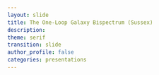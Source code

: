 ```yaml
---
layout: slide
title: The One-Loop Galaxy Bispectrum (Sussex)
description:
theme: serif
transition: slide
author_profile: false
categories: presentations
---
```


<style type="text/css">
  .reveal .slides {
        margin-top: -.1em;
        text-align: left; }      
  .reveal {
        font-size: 26px; }
  .reveal h1 {
        font-size: 2.5em; }
  .reveal h2 {
        font-size: 1.75em; }
  .reveal h3 {
        font-size: 1.25em;
        text-transform: none; }
  .reveal h4 {
        font-size: 1.em; }
}
</style>

<style>
  .column {
      float: left;
      width: 50%;
  }

  .row:after {
      content: "";
      display: table;
      clear: both;
  }
  .verticalLine {
    border-left: thick solid #ff0000;
  }
</style>

<!-- <script>
	var link = document.createElement( 'link' );
	link.rel = 'stylesheet';
	link.type = 'text/css';
	link.href = window.location.search.match( /print-pdf/gi ) ? 'css/print/pdf.css' : 'css/print/paper.css';
	document.getElementsByTagName( 'head' )[0].appendChild( link );
</script> -->


<section data-markdown data-separator="^\n---\n$"
         data-separator-vertical="^\n--\n$"
         data-element-attributes="{_\s*?([^}]+?)}"
         data-separator-notes="^Note:"             >
<script type="text/template">
<!-- {_style="text-align: center"}-->
<br>
<!-- # The Galaxy Bispectrum -->
<img src="/presentations/title.png", style="background:none; border:none; box-shadow:none;"/>

<br><br>

### Alexander Eggemeier
<img src="/presentations/sussex_logo_blue.png", style="width:125px; background:none; border:none; box-shadow:none;"/>

with Roman Scoccimarro & Robert E. Smith

---


<!-- .slide: data-background-color="#1a3f8b"-->
<!-- {_style="text-align: center"}-->
# <span style="color:#f0f1eb"> <b>Motivation</b> </span>

---

<!-- {_style="text-align: center"}-->
# Clustering Measures

<br>
**Two-point statistics** $\quad \quad \quad \quad \quad \quad$ **Three-point statistics**
<img src="/presentations/millennium_arrows.png", style="border:none; background:none; box-shadow:none; width:2000px; height:200px"/>
<p style="margin-top: -20px">
</p>

`$\text{density field: } \hspace{0.3em} \delta(\boldsymbol{x}) = \frac{n(\boldsymbol{x})-\bar{n}}{\bar{n}}
  \hspace{0.3em} \overset{\mathrm{FT}}{\longleftrightarrow} \hspace{0.3em} \delta(\boldsymbol{k})$`

<p>
  <hr style="height:1.5em; visibility:hidden;"/>
</p>

<div style="position:relative"><!-- {_style="text-align: left"}-->
  <span class="fragment fade-in" style="position:absolute; margin-left: auto; margin-right: auto; left: 0; right: 0; top:5;" data-fragment-index="3">
    `
    $
    \definecolor{blue}{RGB}{81,167,249}
    \definecolor{yellow}{RGB}{245,211,40}
    \langle \delta(\boldsymbol{k})\,\delta(\boldsymbol{k}')\rangle = (2\pi)^3 \fcolorbox{blue}{}{$P(k)$} \delta_D(\boldsymbol{k}+\boldsymbol{k}')
    $
    `
  </span>
  <span class="fragment fade-in" style="position:absolute; margin-left: auto; margin-right: auto; left: 40; right: 0; margin-top:20;" data-fragment-index="3">
    `
    $
    \langle \delta(\boldsymbol{k}_1)\,\delta(\boldsymbol{k}_2)\,\delta(\boldsymbol{k}_3)\rangle = (2\pi)^3 \fcolorbox{yellow}{}{$B(k_1,k_2,k_3)$} \\ \hspace{9em}\times\,\delta_D(\boldsymbol{k}_1+\boldsymbol{k}_2+\boldsymbol{k}_3)
    $
    `
  </span>
</div>

Note:
- to extract physics from LSS we measure statistics (don't know the initial conditions)

---

<!-- {_style="text-align: center"}-->
<!-- .slide: data-transition="slide-in fade-out"-->
# Why Go Beyond $P(k)$?

### I) The observed density field is <span style="color:red">non-Gaussian</span>


<div style="font-size:98%" class="fragment" data-fragment-index="1">
`
$$
\hspace{-0.55em}\substack{\text{If $\delta$ is} \\ \text{Gaussian}} \, \rightarrow \, {\cal P}(\delta_1,\dots,\delta_N) \propto \exp{\left[-\frac{1}{2}(\delta_1,\dots,\delta_N) C^{-1}\left(\begin{array}{c} \delta_1 \\ \vdots \\ \delta_N \end{array}\right)\right]},\;
C \equiv \left(\begin{array}{ccc} \sigma^2 & \xi_{12} & \cdots \\ \xi_{21} & \sigma^2 & \cdots \\ \vdots & \vdots & \ddots \end{array}\right)
$$
`
</div>


<img class="fragment" data-fragment-index="2" src="/presentations/pdf01.png", style="width:430px; background:none; border:none; box-shadow:none; float:left"/>

<div class="fragment" data-fragment-index="2"><!-- {_style="text-align: left"}-->
  <br><br>
  Non-linear evolution, e.g.:
  `
  $$
  \frac{\partial \delta(\boldsymbol{x},\tau)}{\partial \tau} + \boldsymbol{\nabla} \cdot \Big[\Big(1+\color{red}\delta(\boldsymbol{x},\tau)\color{black}\Big)\color{red}u(\boldsymbol{x},\tau)\color{black}\Big] = 0
  $$
  `
</div>
<br>
<div class="fragment" data-fragment-index="3"><!-- {_style="text-align: left"}-->
  Galaxy bias:
  `
  $$
  \delta_g(\boldsymbol{x}) = b_1\,\delta(\boldsymbol{x}) + b_2\,\color{red}\delta(\boldsymbol{x})^2\color{black} + \ldots
  $$
  `
</div>

---

<!-- {_style="text-align: center"}-->
<!-- .slide: data-transition="fade-in slide-out"-->
# Why Go Beyond $P(k)$?

### I) The observed density field is <span style="color:red">non-Gaussian</span>


<div style="font-size:98%">
`
$$
\hspace{-0.55em}\substack{\text{If $\delta$ is} \\ \text{Gaussian}} \, \rightarrow \, {\cal P}(\delta_1,\dots,\delta_N) \propto \exp{\left[-\frac{1}{2}(\delta_1,\dots,\delta_N) C^{-1}\left(\begin{array}{c} \delta_1 \\ \vdots \\ \delta_N \end{array}\right)\right]},\;
C \equiv \left(\begin{array}{ccc} \sigma^2 & \xi_{12} & \cdots \\ \xi_{21} & \sigma^2 & \cdots \\ \vdots & \vdots & \ddots \end{array}\right)
$$
`
</div>


<img src="/presentations/pdf02.png", style="width:430px; background:none; border:none; box-shadow:none; float:left"/>

<div><!-- {_style="text-align: left"}-->
  <br><br>
  Non-linear evolution, e.g.:
  `
  $$
  \frac{\partial \delta(\boldsymbol{x},\tau)}{\partial \tau} + \boldsymbol{\nabla} \cdot \Big[\Big(1+\color{red}\delta(\boldsymbol{x},\tau)\color{black}\Big)\color{red}u(\boldsymbol{x},\tau)\color{black}\Big] = 0
  $$
  `
</div>
<br>
<div><!-- {_style="text-align: left"}-->
  Galaxy bias:
  `
  $$
  \delta_g(\boldsymbol{x}) = b_1\,\delta(\boldsymbol{x}) + b_2\,\color{red}\delta(\boldsymbol{x})^2\color{black} + \ldots
  $$
  `
</div>

---

<!-- {_style="text-align: center"}-->
# Why Go Beyond $P(k)$?

### II) Breaking parameter <span style="color:red">degeneracies</span>

<br>

<div><ul>
 <li> between _bias_ and _amplitude of fluctuations_  $\,$ [<span style="color:DarkTurquoise">Fry '94, Verde+ '98, ... </span>] </li>
</ul></div> <!-- {_style="text-align: left"}-->
<p>
`
$$
\begin{align}
\text{Power spectrum: } \quad &P_{\text{g}} \sim b_1^2\,\sigma_8^2 \\[1em]
\text{Bispectrum: } \quad &B_{\text{g}} \sim \left[b_1^3\,\sigma_8^4\right] +  \left[b_1^2\,b_2\,\sigma_8^4\right] + \ldots
\end{align}
$$
`
</p> <!-- {_style="text-align: center"}-->

<div><ul>
 <li> between _growth rate_ and _amplitude of fluctuations_ $\quad\quad\quad\quad\quad\quad\quad\quad\quad\quad\quad\quad$ [<span style="color:DarkTurquoise">Scoccimarro+ '99, Gil-Marin+ '14/15, ... </span>] </li>
</ul></div> <!-- {_style="text-align: left"}-->
<p>
`
$$
\begin{align}
\hspace{-8em}\text{Power spectrum: } \quad &P_{\text{g}} \sim f^2\,\sigma_8^2 \\[1em]
\text{Bispectrum: } \quad &B_{\text{g}} \sim \left[f^3 + \ldots \right]\sigma_8^4
\end{align}
$$
`
</p>

---

<!-- {_style="text-align: center"}-->
# Why Go Beyond $P(k)$?

### III) <span style="color:red">Cosmic variance limit</span> is approaching [<span style="color:DarkTurquoise">Dore+ '14</span>]

<img src="/presentations/spherex2.png", style="width:680px; background:none; border:none; box-shadow:none;"/>

---

<!-- .slide: data-transition="slide-in none-out"-->
# The Challenges <!-- {_style="text-align: center"}-->

<ul>
  <li style="border:3px; border-style:solid; border-color:#f0f1eb; padding: 5px; padding-left: 20px">
    <p><b>Accurate covariance matrices for large data sets</b></p>

    <p>Bispectrum number of triangles scales as `$N_{\Delta} \sim \left(k_{\text{max}}/\Delta k\right)^3$` [power spectrum bins:
    `$\sim k_{\text{max}}/\Delta k$`]. The number of simulations to estimate `$C_B$` must be _larger_ then
    `$N_{\Delta}$ $\rightarrow\,{\cal O}(10^4)$`.</p>
  </li>
  <li style="border:3px; border-style:solid; border-color:#f0f1eb; padding: 5px; padding-left: 20px">
    <p><b>Complexity of theoretical modelling</b></p>

    <p>_Non-linear evolution_, _galaxy biasing_, _redshift space distortions_ are much harder to model for the bispectrum than for the
    power spectrum.</p>
  </li>
  <li style="border:3px; border-style:solid; border-color:#f0f1eb; padding: 5px; padding-left: 20px">
    <p><b>Observational systematics</b></p>

    <p>Survey geometry (window functions), fiber collisions, ...</p>
  </li>
</ul>

---

<!-- .slide: data-transition="fade-in slide-out"-->
# The Challenges <!-- {_style="text-align: center"}-->

<ul>
  <li style="border:3px; border-style:solid; border-color:#f0f1eb; padding: 5px; padding-left: 20px">
    <p><b>Accurate covariance matrices for large data sets</b></p>

    <p>Bispectrum number of triangles scales as `$N_{\Delta} \sim \left(k_{\text{max}}/\Delta k\right)^3$` [power spectrum bins:
    `$\sim k_{\text{max}}/\Delta k$`]. The number of simulations to estimate `$C_B$` must be _larger_ then
    `$N_{\Delta}$ $\rightarrow\,{\cal O}(10^4)$`.</p>
  </li>
  <li style="border:3px; border-style:solid; border-color:red; padding: 5px; padding-left: 20px">
    <p><b>Complexity of theoretical modelling</b></p>

    <p>_Non-linear evolution_, _galaxy biasing_, _redshift space distortions_ are much harder to model for the bispectrum than for the
    power spectrum.</p>
  </li>
  <li style="border:3px; border-style:solid; border-color:#f0f1eb; padding: 5px; padding-left: 20px">
    <p><b>Observational systematics</b></p>

    <p>Survey geometry (window functions), fiber collisions, ...</p>
  </li>
</ul>

---

<!-- .slide: data-background-color="#1a3f8b"-->
<!-- {_style="text-align: center"}-->
# <span style="color:#f0f1eb"> <b>Introduction to Galaxy Bias</b> </span>

---

<!-- .slide: data-transition="slide-in fade-out" data-background-image="/presentations/pop_day.png"-->

---

<!-- .slide: data-transition="fade-in slide-out" data-background-image="/presentations/pop_night.png"-->

---

<!-- {_style="text-align: center"}-->
# The First Detection

<img src="/presentations/bias_peebles_hauser.png", style="position:relative; top:-35px; height:610px; background:none; border:none; box-shadow:none;"/>

<div style="position: absolute; top: 26em; left: 20.5em; width: 400px; height: 150px;">
[<span style="color:DarkTurquoise">Peebles & Hauser '74</span>]
</div>


---

# The Modelling Perspective <!-- {_style="text-align: center"}-->

<ul>
  <li>
    goal of **Perturbation Theory (PT)**: expand nonlinear (evolved) density in increasing powers of linear (initial) matter density `$\delta^{(1)}(\boldsymbol{k})$`:
    <p>
      `
      $$
      \delta(\boldsymbol{k}) = \sum_n \delta^{(n)}(\boldsymbol{k})\,, \hspace{1em} \mathrm{where} \hspace{0.5em} \delta^{(n)}(\boldsymbol{k}) \sim \int {\cal K}(\boldsymbol{k}_1,\ldots,\boldsymbol{k}_n)\,\delta^{(1)}(\boldsymbol{k}_1) \cdots \delta^{(1)}(\boldsymbol{k}_n)
      $$
      `
    </p>
    <p><span style="color:red"> <b>Assumption:</b> `$\delta^{(1)}$` is Gaussian </span></p> <!-- {_style="text-align: center"}-->
  </li>
  <li>
    <p class="fragment"> use linear power spectrum as building block to construct observables:
      `
      $$
      \begin{align}
      \\[0.1em]
      \Rightarrow \hspace{1em} P(k) &= \underbrace{P_{\mathrm{tree}}(k)}_{\langle\delta^{(1)}\delta^{(1)}\rangle} \hspace{0.3em} + \underbrace{P_{\mathrm{1-loop}}(k)}_{\langle\delta^{(1)}\delta^{(3)}\rangle,\hspace{0.25em}\langle\delta^{(2)}\delta^{(2)}\rangle} + \ldots \\[1em]
      \Rightarrow \hspace{1em} B(k_1,k_2,k_3) &= \underbrace{B_{\mathrm{tree}}(k_1,k_2,k_3)}_{\langle\delta^{(1)}\delta^{(1)}\delta^{(2)}\rangle} \hspace{0.3em} + \underbrace{B_{\mathrm{1-loop}}(k_1,k_2,k_3)}_{\substack{\langle\delta^{(4)}\delta^{(1)}\delta^{(1)}\rangle,\hspace{0.25em}\langle\delta^{(3)}\delta^{(2)}\delta^{(1)}\rangle,\\ \langle\delta^{(2)}\delta^{(2)}\delta^{(2)}\rangle}} + \ldots
      \end{align}
      $$
      `
    </p>
  </li>
</ul>


Note:
  - remember from previous slide: Gaussian means that all information is contained in the power spectrum

---

# The Modelling Perspective <!-- {_style="text-align: center"}-->

In the spirit of PT: need to relate galaxy density to matter density:
<span class="fragment" data-fragment-index="1"></span>
<p>
`
$$
\fragment{1}{\delta_g(\boldsymbol{x}) = b_1\,\delta(\boldsymbol{x})} \fragment{2}{+ \color{red} \frac{b_2}{2!}\,\delta^2(\boldsymbol{x}) \color{black}} \fragment{3}{+ \color{#1a3f8b} \gamma_2\,{\cal G}_2(\boldsymbol{x})} \fragment{2}{\color{black} + \color{red} \frac{b_3}{3!}\,\delta^3(\boldsymbol{x}) \color{black} + \ldots}
$$
`
</p>

<p>
  <hr style="height:0.2em; visibility:hidden;"/>
</p>

<ul>
  <li class="fragment" data-fragment-index="2">
    linear bias parameter: `$b_1$`, OK on large enough scales [Kaiser '84]
  </li>
  <p>
    <hr style="height:0.1em; visibility:hidden;"/>
  </p>
  <span style="color:red">
    <li class="fragment" data-fragment-index="3">
      local (Eulerian) bias expansion, depends only on matter density at <b>SAME</b> point in space [Fry & Gaztanaga '93]
    </li>
  </span>
  <p>
    <hr style="height:0.1em; visibility:hidden;"/>
  </p>
  <span style="color:#1a3f8b">
    <li class="fragment" data-fragment-index="4">
      galaxy density should depend on <b>ENVIRONMENT</b> $\rightarrow$ bias due to tidal field [McDonald & Roy '09, Chan+ '12, Baldauf+ '12]
    </li>
  </span>
</ul>

---

<!-- .slide: data-transition="slide-in fade-out"-->
<!-- {_style="text-align: center"}-->
# The State of the Art

<img src="/presentations/bspec_BOSSlike_nomodel.png", style="position:relative; top:-35px; height:610px; background:none; border:none; box-shadow:none;"/>

---

<!-- .slide: data-transition="fade-in slide-out"-->
<!-- {_style="text-align: center"}-->
# The State of the Art

<img src="/presentations/bspec_BOSSlike.png", style="position:relative; top:-35px; height:610px; background:none; border:none; box-shadow:none;"/>

---

<!-- .slide: data-transition="slide-in fade-out"-->
<!-- {_style="text-align: center"}-->
# The State of the Art

<img src="/presentations/contours_BOSSlike_kmax0p1.png", style="position:relative; top:-35px; height:610px; background:none; border:none; box-shadow:none; float:right"/>

<div style="position: absolute; top: 5em; left: 0.em; width: 350px; height: 600px;">
  <h3> Model Assumptions: </h3>
  <ul>
    <li>
      full galaxy power spectrum to 1-loop order, <br> 1-loop matter bispectrum + <b>tree-level bias</b>
    </li>
    <p></p>
    <li class="fragment" data-fragment-index="2">
      local <b>Lagrangian</b> bias
      <p>
        `
        $$
        \Rightarrow \hspace{0.5em} \gamma_2 = -\frac{2}{7} (b_1-1)
        $$
        `
      </p>
    </li>
    <li class="fragment" data-fragment-index="3">
      treatment of noise:
      <p>
        `
        $$
        P_{\mathrm{noise}} = \epsilon_0\,P_{\mathrm{Poisson}} \\
        B_{\mathrm{noise}} = \epsilon_0\,B_{\mathrm{Poisson}}
        $$
        `
      </p>
    </li>
  </ul>
</div>

---

<!-- .slide: data-transition="fade-in fade-out"-->
<!-- {_style="text-align: center"}-->
# The State of the Art

<img src="/presentations/contours_BOSSlike_kmax0p15.png", style="position:relative; top:-35px; height:610px; background:none; border:none; box-shadow:none; float:right"/>

<div style="position: absolute; top: 5em; left: 0.em; width: 350px; height: 600px;">
  <h3> Model Assumptions: </h3>
  <ul>
    <li>
      full galaxy power spectrum to 1-loop order, <br> 1-loop matter bispectrum + <b>tree-level bias</b>
    </li>
    <p></p>
    <li>
      local <b>Lagrangian</b> bias
      <p>
        `
        $$
        \Rightarrow \hspace{0.5em} \gamma_2 = -\frac{2}{7} (b_1-1)
        $$
        `
      </p>
    </li>
    <li>
      treatment of noise:
      <p>
        `
        $$
        P_{\mathrm{noise}} = \epsilon_0\,P_{\mathrm{Poisson}} \\
        B_{\mathrm{noise}} = \epsilon_0\,B_{\mathrm{Poisson}}
        $$
        `
      </p>
    </li>
  </ul>
</div>

---

<!-- .slide: data-transition="fade-in slide-out"-->
<!-- {_style="text-align: center"}-->
# The State of the Art

<img src="/presentations/contours_BOSSlike_kmax0p2.png", style="position:relative; top:-35px; height:610px; background:none; border:none; box-shadow:none; float:right"/>

<div style="position: absolute; top: 5em; left: 0.em; width: 350px; height: 600px;">
  <h3> Model Assumptions: </h3>
  <ul>
    <li>
      full galaxy power spectrum to 1-loop order, <br> 1-loop matter bispectrum + <b>tree-level bias</b>
    </li>
    <p></p>
    <li>
      local <b>Lagrangian</b> bias
      <p>
        `
        $$
        \Rightarrow \hspace{0.5em} \gamma_2 = -\frac{2}{7} (b_1-1)
        $$
        `
      </p>
    </li>
    <li>
      treatment of noise:
      <p>
        `
        $$
        P_{\mathrm{noise}} = \epsilon_0\,P_{\mathrm{Poisson}} \\
        B_{\mathrm{noise}} = \epsilon_0\,B_{\mathrm{Poisson}}
        $$
        `
      </p>
    </li>
  </ul>
</div>

---

<!-- .slide: data-background-color="#1a3f8b"-->
<!-- {_style="text-align: center"}-->
# <span style="color:#f0f1eb"> <b>Taking Galaxy Bias <br> to the Next Order</b> </span>

---

<!-- .slide: data-background-color="#1a3f8b"-->
<!-- {_style="text-align: center"}-->
<ol type="1" style="color:#f0f1eb; font-size:150%">
  <li>
    all <b>large-scale effects</b> due to galaxy evolution can be captured order by order in perturbation theory
  </li>
  <hr style="height:3.5em; visibility:hidden;"/>
  <li>
    renormalization of bias parameters can be easily dealt with in the <b>multi-point propagator formalism</b>
  </li>
</ol>

---

<!-- {_style="text-align: center"}-->
# Generalizing the Bias Expansion

<hr style="height:3.5em; visibility:hidden;"/>

<div style="font-size: 240%">
  <p>
    `
    $$
    \color{#1a3f8b}\delta_g(\boldsymbol{x},\tau) = \color{black}\underbrace{\color{#1a3f8b}F_g\left[\Phi(\boldsymbol{y},\tau=0)\right]}\color{#1a3f8b}(\boldsymbol{x},\tau)
    $$
    `
  </p>
</div>

<div style="position: absolute; top: 14em; left: 15.5em; width: 300px; height: 600px;">
  <b>functional</b> of initial potential perturbations $\Phi$
</div>

<hr style="height:7em; visibility:hidden;"/>

<p>
  <h2 class="fragment" data-fragment-index="2">... too complicated!!</h2>
</p>


---

# Spacetime Spaghettis <!-- {_style="text-align: center"}-->

<img src="/presentations/spaghetti.png", style="position:relative; top:-35px; left:8em; height:610px; background:none; border:none; box-shadow:none;"/>

<div style="position: absolute; top: 8em; left: 2em; width: 550px; height: 200px;">
  Galaxy formation is fairly **local** in space <br> (on scales $r \gg R_*$) ...
</div>

<div style="position: absolute; top: 18em; left: 20em; width: 480px; height: 200px;">
  ... but pretty **nonlocal** in time (of the order $\,\sim\,H^{-1}$)! <br><br>
  $\rightarrow \hspace{0.5em}$ must depend on entire fluid <br> $\hspace{1.6em}$ flow $\boldsymbol{x}_{\mathrm{fl}}(\tau')$
</div>

---

# What does a local observer see? <!-- {_style="text-align: center"}-->

<div style="border:5px solid #f5d328; padding:10px; border-radius:8px">
  <b>Equivalence Principle: </b> The leading locally observable effect is given by <span style="display:inline-block; width:10.3em;"></span> SECOND derivatives of the metric tensor, `$\partial_i \partial_j\,\Phi \equiv \nabla_{ij}\,\Phi$`
</div>

<p>
  `
  $$
  \\[0.5em]
  \Rightarrow \hspace{0.5em} \color{#1a3f8b}\delta_g(\boldsymbol{x},\tau) = F_g\Big[\nabla_{ij}\,\Phi(\boldsymbol{x}_{\mathrm{fl}}(\tau'))\Big](\boldsymbol{x},\tau)
  $$
  `
</p>

<hr style="height:0.15em; visibility:hidden;"/>

<p class="fragment" data-fragment-index="1">
  Dependence on fluid trajectory <b>equivalent</b> with series of (convective) derivatives:
  `
  $$
  \nabla_{ij}\,\Phi(\boldsymbol{x}_{\mathrm{fl}}(\tau')),\, \text{all } \tau' \leq \tau \hspace{0.6em} \Leftrightarrow \hspace{0.6em}
  \nabla_{ij}\,\Phi(\boldsymbol{x},\tau),\, \underbrace{\frac{\text{d}}{\text{d}\tau}\nabla_{ij}\,\Phi(\boldsymbol{x},\tau),\,\ldots}
  $$
  `
</p>

<div style="position: absolute; top: 17.3em; left: 17.5em; width: 550px; height: 200px;" class="fragment" data-fragment-index="1">
  only <b>finite</b> number of linearly independent <br> derivatives at each order in PT
</div>


<hr style="height:2em; visibility:hidden;"/>

<p class="fragment" data-fragment-index="2">
  $\rightarrow \hspace{0.3em}$ trade derivatives for dependency on <b>velocity potential</b>, `$\boldsymbol{v}(\boldsymbol{x},\tau) = \boldsymbol{\nabla} \Phi_v(\boldsymbol{x},\tau)$`
  <p class="fragment" data-fragment-index="2">
  `
  $$
  \\[0.5em]
  \Rightarrow \hspace{0.5em} \color{#1a3f8b}\delta_g(\boldsymbol{x},\tau) =  F_g\Bigg[\nabla_{ij}\,\Phi(\boldsymbol{x},\tau),\, \nabla_{ij}\,\Phi_v(\boldsymbol{x},\tau)\,;\,\tau\Bigg]
  $$
  `
  </p>
  <!-- $\rightarrow \hspace{1em}$ can replace dependency on `$\boldsymbol{x}_{\mathrm{fl}}(\tau')$` with series of derivatives `$\text{d}/\text{d}\tau$` -->
  <!-- `
  $$
  \\[0.5em]
  \text{So:} \hspace{0.5em} F_g\Big[\nabla_{ij}\,\Phi(\boldsymbol{x}_{\mathrm{fl}}(\tau'))\Big](\boldsymbol{x},\tau) \Leftrightarrow F_g\Bigg[\nabla_{ij}\,\Phi(\boldsymbol{x},\tau),\, \frac{\text{d}}{\text{d}\tau}\nabla_{ij}\,\Phi(\boldsymbol{x},\tau),\,\ldots\Bigg]
  $$
  ` -->
</p>  

Note:
  - final $\delta_g$ written only in terms of locally measurable terms
  - these are the only terms that can affect galaxy formation (to leading order in spatial derivatives)

--

<p>
  Let's consider a <b>single</b> contribution, `${\cal O}$`, to `$F_g$`:
    `
    $$
    \\[2em]
    \hspace{-3em}\int^{\tau} \text{d}\tau' f_{\cal O}(\tau,\tau')\,{\cal O}(\boldsymbol{x}_{\mathrm{fl}},\tau')
    \fragment{1}{= \Bigg[\int^{\tau} \text{d}\tau' f_{\cal O}(\tau,\tau') \Bigg]\,{\cal O}(\boldsymbol{x},\tau) \\
    \hspace{15.3em}+ \Bigg[\int^{\tau} \text{d}\tau' (\tau' - \tau) f_{\cal O}(\tau,\tau') \Bigg]\,\frac{\text{d}}{\text{d}\tau}{\cal O}(\boldsymbol{x},\tau) + \ldots}
    $$
    `
</p>  

---

# The Galileons <!-- {_style="text-align: center"}-->

<div style="border:5px solid #f5d328; padding:10px; border-radius:8px">
  <b> $\delta_g$ is a SCALAR quantity: </b> it must be independent under general coordinate $\hspace{10.6em}$ transformations
</div>

<hr style="height:0.5em; visibility:hidden;"/>

<p class="fragment" data-fragment-index="2">
  For a $3 \times 3$ tensor (such as `$\nabla_{ij}\Phi$`) there are three fundamental <b>invariants</b>:
  `
  $$
  \hspace{-6em}
  \begin{align}
    \\[0.1em]
    \left.\begin{array}{l}
      {\cal G}_1(\Phi) = \nabla^2\Phi = \delta \\
      {\cal G}_2(\Phi) = \Big(\nabla_{ij}\Phi\Big)^2 - \Big(\nabla^2\Phi\Big)^2 \\
      {\cal G}_3(\Phi) = \Big(\nabla^2\Phi\Big)^3 + 2 \nabla_{ij}\Phi\,\nabla_{jk}\Phi\,\nabla_{ki}\Phi - 3\Big(\nabla_{ij}\Phi\Big)^2\,\nabla^2\Phi
    \end{array}\right\}
  \end{align}
  $$
  `
  <!-- {\cal G}_1(\Phi) &= \nabla^2\Phi = \delta \\
  {\cal G}_2(\Phi) &= \Big(\nabla_{ij}\Phi\Big)^2 - \Big(\nabla^2\Phi\Big)^2 \\
  {\cal G}_3(\Phi) &= \Big(\nabla^2\Phi\Big)^3 + 2 \nabla_{ij}\Phi\,\nabla_{jk}\Phi\,\nabla_{ki}\Phi - 3\Big(\nabla_{ij}\Phi\Big)^2\,\nabla^2\Phi -->  

  <div style="position: absolute; top: 15.3em; left: 29.5em; width: 350px; height: 200px;" class="fragment" data-fragment-index="2">
    <b>Galileons!</b>
  </div>
</p>

<div style="color:red" class="fragment" data-fragment-index="3">
  <b>Conclusion: </b> all contributions to `$\delta_g$` can be written as linear independent `$\hspace{5.3em}$` combinations of `${\cal G}_{1/2/3}(\Phi)$` and `${\cal G}_{1/2/3}(\Phi_v)$`
</div>

<!-- style="border:5px solid red; padding:10px; border-radius:8px" -->

---

<!-- .slide: data-transition="slide-in fade-out"-->
# The Happy End <!-- {_style="text-align: center"}-->

<hr style="height:1em; visibility:hidden;"/>

<p style="border:2px solid black; padding:10px; border-radius:8px">
  `
  $$
  \begin{align}
  \delta_g(\boldsymbol{x}) &= b_1\,\delta(\boldsymbol{x}) \\
  &+\frac{b_2}{2}\,\delta^2(\boldsymbol{x}) + \gamma_2\,{\cal G}_2(\boldsymbol{x}|\Phi_v) \\
  &\fragment{1}{\hspace{0.23em}+\,\frac{b_3}{3!}\,\delta^3(\boldsymbol{x}) + \gamma_3^{\times}\,\delta(\boldsymbol{x})\,{\cal G}_2(\boldsymbol{x}|\Phi_v) + \gamma_3^-\,\underbrace{\Delta_3{\cal G}(\boldsymbol{x}|\Phi,\Phi_v)}_{=\,{\cal G}_2(\Phi_v)-{\cal G}_2(\Phi)} + \gamma_3\,{\cal G}_3(\boldsymbol{x}|\Phi_v)} \\
  &\fragment{2}{\hspace{0.23em}+\,\frac{b_4}{4!}\,\delta^4(\boldsymbol{x}) + \gamma_4^{(1)}\,\delta^2(\boldsymbol{x})\,{\cal G}_2(\boldsymbol{x}|\Phi_v) + \gamma_4^{(2)}\,\delta(\boldsymbol{x})\,\Delta_3{\cal G}(\boldsymbol{x}|\Phi,\Phi_v) + \ldots \, \text{(3 terms)} }
  \end{align}
  $$
  `
</p>

<hr style="height:2em; visibility:hidden;"/>

<div style="font-size:150%"> <!-- {_style="text-align: center"}-->
  <span style="color:#f0f1eb"> <b> NONE of these parameters are measurable!</b> </span>
</div>

---

<!-- .slide: data-transition="fade-in slide-out"-->
# The Happy End <!-- {_style="text-align: center"}-->

<hr style="height:1em; visibility:hidden;"/>

<p style="border:2px solid black; padding:10px; border-radius:8px">
  `
  $$
  \begin{align}
  \delta_g(\boldsymbol{x}) &= \color{red}b_1\color{black}\,\delta(\boldsymbol{x}) \\
  &+\frac{\color{red}b_2\color{black}}{2}\,\delta^2(\boldsymbol{x}) + \color{red}\gamma_2\color{black}\,{\cal G}_2(\boldsymbol{x}|\Phi_v) \\
  &+\frac{\color{red}b_3\color{black}}{3!}\,\delta^3(\boldsymbol{x}) + \color{red}\gamma_3^{\times}\color{black}\,\delta(\boldsymbol{x})\,{\cal G}_2(\boldsymbol{x}|\Phi_v) + \color{red}\gamma_3^-\color{black}\,\underbrace{\Delta_3{\cal G}(\boldsymbol{x}|\Phi,\Phi_v)}_{=\,{\cal G}_2(\Phi_v)-{\cal G}_2(\Phi)} + \color{red}\gamma_3\color{black}\,{\cal G}_3(\boldsymbol{x}|\Phi_v) \\
  &+\frac{\color{red}b_4\color{black}}{4!}\,\delta^4(\boldsymbol{x}) + \color{red}\gamma_4^{(1)}\color{black}\,\delta^2(\boldsymbol{x})\,{\cal G}_2(\boldsymbol{x}|\Phi_v) + \color{red}\gamma_4^{(2)}\color{black}\,\delta(\boldsymbol{x})\,\Delta_3{\cal G}(\boldsymbol{x}|\Phi,\Phi_v) + \ldots \, \text{(3 terms)}
  \end{align}
  $$
  `
</p>

<hr style="height:2em; visibility:hidden;"/>

<div style="font-size:150%"> <!-- {_style="text-align: center"}-->
  <span style="color:red"> <b> NONE of these parameters are measurable!</b> </span>
</div>

<div style="position: absolute; top: 1.65em; left: 11.5em; width: 350px; height: 200px;">
  <hr color="red" width="200em" size="7px">
</div>

---

<!-- {_style="text-align: center"}-->
# The Need for Renormalization

### Example: 1-Loop Galaxy Power Spectrum

<div style="font-size:150%">
  `
  $$
  \rightarrow \hspace{0.1em} P_g(k) = \underbrace{\Big(b_1^2 + \color{red}b_1\,b_3\,\sigma^2_{\Lambda}\color{black}\Big)}_{\substack{\sigma^2_{\Lambda}\,\sim\,\int^{\Lambda}_0 \text{d}q\,q^2\,P_L(q) \\ \hspace{-2em}\sim\,\log{\Lambda}}}\,P_L(k) + \ldots
  $$
  `
</div>

<div style="position: absolute; top: 15em; left: 7.5em; width: 500px; height: 200px;">
  `$\Lambda \equiv $` <b>arbitrary</b> cut-off scale, e.g. where you think PT is breaking down ...
</div>

<hr style="height:4em; visibility:hidden;"/>

<p class="fragment" data-fragment-index="1">
  <b>Solution:</b> define <span style="color:red">renormalized bias parameters</span>
  <p class="fragment" data-fragment-index="1">
    `
    $$
    \rightarrow \hspace{0.1em} b_1^R = b_1 + \frac{b_3}{2}\,\sigma_{\Lambda}^2 + \text{contributions from higher orders}
    $$
    `
  </p>
</p>

---

<!-- {_style="text-align: center"}-->
# The Gamma Expansion

<div style="border:5px solid #f5d328; padding:10px; border-radius:8px">
  <b>New idea: </b> Expand `$\delta_g$` in terms of (generalized) Hermite polynomials
</div>
[<span style="color:DarkTurquoise"> Szalay '88, Matsubara '95, Bernardeau+ '08 </span>]

<hr style="height:0.1em; visibility:hidden;"/>

<div class="row">
  <div class="column">
    <p style="font-size:85%">
      `
      $$
      \begin{align}
      \delta_g(\boldsymbol{k}) &= \Gamma_g^{(1)}(\boldsymbol{k})\,{\cal H}_1(\boldsymbol{k}) \\
      &\fragment{1}{\,+\, \Gamma_g^{(2)}(\boldsymbol{k}_1,\boldsymbol{k}_2)\, * \,{\cal H}_2(\boldsymbol{k}_1,\boldsymbol{k}_2)} \\
      &\fragment{2}{\,+\, \Gamma_g^{(3)}(\boldsymbol{k}_1,\boldsymbol{k}_2,\boldsymbol{k}_3)\, * \,{\cal H}_3(\boldsymbol{k}_1,\boldsymbol{k}_2,\boldsymbol{k}_3)} \\ &\fragment{2}{\,+\, \ldots}
      \end{align}
      $$
      `
    </p>
  </div>
  <div class="column">
    <div style="border-left:solid black">
    <p style="font-size:85%">
      `
      $$
      \begin{align}
      \hspace{0.2em}{\cal H}_1(\boldsymbol{k}) &\equiv \delta_L(\boldsymbol{k}) \\[0.5em]
      \fragment{1}{ {\cal H}_2(\boldsymbol{k}_1,\boldsymbol{k}_2)} &\fragment{1}{\,\equiv \delta_L(\boldsymbol{k}_1)\delta_L(\boldsymbol{k}_2) - \langle\delta_L(\boldsymbol{k}_1)\delta_L(\boldsymbol{k}_2)\rangle} \\[0.5em]
      \fragment{2}{ {\cal H}_3(\boldsymbol{k}_1,\boldsymbol{k}_2,\boldsymbol{k}_3)} &\fragment{2}{\,\equiv \delta_L(\boldsymbol{k}_1)\delta_L(\boldsymbol{k}_2)\delta_L(\boldsymbol{k}_3)} \\ &\fragment{2}{\,-\, \langle\delta_L(\boldsymbol{k}_1)\delta_L(\boldsymbol{k}_2)\rangle\,\delta_L(\boldsymbol{k}_3) - \text{cyc.}}
      \end{align}
      $$
      `
    </p>
    </div>
  </div>
</div>

<!-- {_style="text-align: left"}-->
<span class="fragment" data-fragment-index="1"></span>
<span class="fragment" data-fragment-index="2"></span>
<span class="fragment" data-fragment-index="3"></span>
<p class="fragment" data-fragment-index="4">
  Because of <b>orthogonality</b> of Hermite polynomials:
  <p class="fragment" data-fragment-index="4">
    `
    $$
    P_g(k) = \underbrace{\Big[\Gamma_g^{(1)}(\boldsymbol{k})\Big]^2}\,P_L(k) + 2 \int \text{d}^3q \underbrace{\Big[\Gamma_g^{(2)}(\boldsymbol{q},\boldsymbol{k}-\boldsymbol{q})\Big]^2}\,P_L(q)\,P_L(|\boldsymbol{k}-\boldsymbol{q}|)
    $$
    `
  </p>
  <div style="position: absolute; top: 22.7em; left: -0.4em; width: 500px; height: 200px;" class="fragment" data-fragment-index="4">
    <span style="color:red">renormalized!</span>
  </div>
  <div style="position: absolute; top: 22.7em; left: 13em; width: 500px; height: 200px;" class="fragment" data-fragment-index="4">
    <span style="color:red">renormalized!</span>
  </div>
</p>

---

<!-- .slide: data-transition="slide-in fade-out"-->
# I'm a (Multipoint) Propagator <!-- {_style="text-align: center"}-->

<p>
  `
  $$
  \color{red}(2\pi)^3\,\Gamma_g^{(n)}\,\delta_D(\boldsymbol{k}-\boldsymbol{k}_1 - \ldots - \boldsymbol{k}_n) = \Bigg<\frac{\partial^n\delta_g(\boldsymbol{k})}{\partial\delta_L(\boldsymbol{k}_1)\,\cdots\,\partial\delta_L(\boldsymbol{k}_n)}\Bigg>
  $$
  `
</p>

<hr>

E.g. first order Gamma: <!-- {_class="fragment" data-fragment-index="1"}-->

<p class="fragment" data-fragment-index="1">
  `
  $$
  \begin{align}
  \Gamma_g^{(1)}(\boldsymbol{k}) &= \underbrace{b_1 + \Bigg[\frac{34}{21}b_2 + \frac{1}{2}b_3 - \frac{4}{3}\gamma_3^{\times}\Bigg]\,\sigma_{\Lambda}^2}_{\large \rightarrow \hspace{0.5em} b_1^R}
  - \frac{8}{7}\gamma_3^{-} \int \text{d}^3q\,K(\boldsymbol{q},\boldsymbol{k}-\boldsymbol{q})\,K(\boldsymbol{q},\boldsymbol{k})\,P_L(q)
  \end{align}
  $$
  `
</p>

<p class="fragment" data-fragment-index="2">
  Unfortunately, <b>troublemaker</b> in second order Gamma:
  `
  $$
  \Gamma_g^{(2)}(\boldsymbol{k}_1,\boldsymbol{k}_2) \supset \underbrace{\int \text{d}^3q\,F_2(\boldsymbol{k}_1,\boldsymbol{q})\,F_2(\boldsymbol{k}_2,-\boldsymbol{q})\,P_L(q)}
  $$
  `
</p>

<div style="text-align:center; position: absolute; top: 22.5em; left: 8em; width: 800px; height: 200px;" class="fragment" data-fragment-index="2">
  `$\rightarrow \hspace{0.5em}$` contains terms dependent <b>and</b> independent of `$\Lambda$` <br>
  <span style="color:red"> HOW TO SEPARATE? </span>
</div>

---

<!-- .slide: data-transition="fade-in slide-out"-->
# I'm a (Multipoint) Propagator <!-- {_style="text-align: center"}-->

<p>
  `
  $$
  \color{red}(2\pi)^3\,\Gamma_g^{(n)}\,\delta_D(\boldsymbol{k}-\boldsymbol{k}_1 - \ldots - \boldsymbol{k}_n) = \Bigg<\frac{\partial^n\delta_g(\boldsymbol{k})}{\partial\delta_L(\boldsymbol{k}_1)\,\cdots\,\partial\delta_L(\boldsymbol{k}_n)}\Bigg>
  $$
  `
</p>

<hr>

<img src="/presentations/spaghetti.png", style="position:relative; top:-35px; left:0em; height:450px; background:none; border:none; box-shadow:none;"/>

<div style="position: absolute; top: 10em; left: 14em; width: 300px; height: 200px;">
  `$\displaystyle \Gamma_g^{(n)}(\boldsymbol{k}_1,\ldots\,;\tau)$`
</div>

<div style="position: absolute; top: 10em; left: 10.3em; width: 500px; height: 500px;">
<svg width="500" height="800">

    <defs>
        <marker id="arrow" markerWidth="13" markerHeight="13" refx="2" refy="6" orient="auto">
            <path d="M2,2 L2,11 L10,6 L2,2" style="fill:red;" />
        </marker>
    </defs>

    <path d="M-100,450 L150,100"
          style="stroke:red; stroke-width: 2.25px; fill: none;
                 marker-end: url(#arrow);"
    />

</svg>  
</div>

<div style="position: absolute; top: 24em; left: 6.3em; width: 300px; height: 200px;">
  `$\displaystyle \Gamma_g^{(n)}(\boldsymbol{k}_1,\ldots\,;\tau=0)$`
</div>

<div style="position: absolute; top: 15em; left: 17.5em; width: 500px; height: 100px;">
  <div style="border:5px solid #f5d328; padding:10px; border-radius:8px;">
    Compute `$\Gamma_g^{(n)}({\boldsymbol{k}_1,\ldots,\boldsymbol{k}_n})$` and identify renormalized bias parameters on <b>initial</b> time slice, then <b>evolve</b>!
  </div>
  <hr style="height:0.1em; visibility:hidden;"/>
  <div style="text-align:center">
    (can be automated symbolically in <code>mathematica</code>)
  </div>
</div>

---

<!-- .slide: data-background-color="#1a3f8b"-->
<!-- {_style="text-align: center"}-->
# <span style="color:#f0f1eb"> <b>The 1-loop Bispectrum <br> in Action</b> </span>

---

<!-- {_style="text-align: center"}-->
# The 1-loop Galaxy Bispectrum

<hr style="height:2.5em; visibility:hidden;"/>

<img src="/presentations/diagrams.png", style="position:relative; top:-35px; left:0em; width:1000px; background:none; border:none; box-shadow:none;"/>

<div style="position: absolute; top: 18em; left: 3.3em; width: 300px; height: 200px;" class="fragment" data-fragment-index="1">
  `
  $$
  \sim \Gamma_g^{(2)}\,\Gamma_g^{(1)}\,\Gamma_g^{(1)}\,P_L^2
  $$
  `
</div>

<div style="position: absolute; top: 18em; left: 13.8em; width: 300px; height: 200px;" class="fragment" data-fragment-index="1">
  `
  $$
  \sim \int \Big[\Gamma_g^{(2)}\Big]^3\,P_L^3
  $$
  `
</div>

<div style="position: absolute; top: 18em; left: 24.3em; width: 300px; height: 200px;" class="fragment" data-fragment-index="1">
  `
  $$
  \sim \int \Gamma_g^{(3)}\,\Gamma_g^{(2)}\,\Gamma_g^{(1)}\,P_L^3
  $$
  `
</div>

---

<!-- {_style="text-align: center"}-->
# An Inventory of the Model

<p>
  `
  $$
  \begin{align}
  B_g(k_1,k_2,k_3) &= \Big(b_1^R\Big)^3\,B_{\delta}(k_1,k_2,k_3) \\[0.2em] &\fragment{1}{\,+\, \Big(b_1^R\Big)^2\,\Big[b_2^R\,P_L(k_1)\,P_L(k_2) + 2\gamma_2^R\,K(\boldsymbol{k}_1,\boldsymbol{k}_2)\,P_L(k_1)\,P_L(k_2) + \text{cyc.}\Big]} \\[0.2em]
  &\fragment{2}{\,+\, \text{37 bias loop integrals}} \\[0.2em]
  &\fragment{3}{\,+\, \epsilon_0\,C_1 + \eta_0\,C_2\,\Big[P_L(k_1) + P_L(k_2) + P_L(k_3)\Big]}
  \end{align}
  $$
  `
</p>

<hr style="height:1em; visibility:hidden;"/>

<span class="fragment" data-fragment-index="1"></span>
<span class="fragment" data-fragment-index="2"></span>
<span class="fragment" data-fragment-index="3"></span>
<span class="fragment" data-fragment-index="4"></span>
<div class="fragment" data-fragment-index="5">
  <hr>
  <hr style="height:1em; visibility:hidden;"/>
  <ul>
    <li> 7 <b>free</b> bias parameters </li>
    <li> assume <b>local Lagrangian bias</b> for fourth order biases </li>
    <li> two <b>noise parameters</b> for `$B_g$`, one for `$P_g$`
  </ul>
</div>
<p style="color:red" class="fragment" data-fragment-index="6">
  `$\Rightarrow \hspace{0.3em}$` 10 free parameters for joint power spectrum and bispectrum analysis
</p>

---

<!-- .slide: data-transition="slide-in fade-out"-->
<!-- {_style="text-align: center"}-->
# Data. Finally!

<img src="/presentations/bspec_BOSSlike_1.png", style="position:relative; top:-35px; height:610px; background:none; border:none; box-shadow:none;"/>

---

<!-- .slide: data-transition="fade-in slide-out"-->
<!-- {_style="text-align: center"}-->
# Data. Finally!

<img src="/presentations/bspec_BOSSlike_2.png", style="position:relative; top:-35px; height:610px; background:none; border:none; box-shadow:none;"/>

---

<!-- .slide: data-transition="slide-in none-out"-->
<!-- {_style="text-align: center"}-->
<img src="/presentations/contours_Bggg_bincorr2_kmax0p1.png", style="position:relative; top:-35px; width:700px; background:none; border:none; box-shadow:none;"/>

<div style="position: absolute; top: 5em; left: 20em; width: 300px; height: 600px;">
  <h2>Constraints from Galaxy Bispectrum</h2>
</div>

---

<!-- .slide: data-transition="fade-in none-out"-->
<!-- {_style="text-align: center"}-->
<img src="/presentations/contours_Bggg_bincorr2_kmax0p15.png", style="position:relative; top:-35px; width:700px; background:none; border:none; box-shadow:none;"/>

<div style="position: absolute; top: 5em; left: 20em; width: 300px; height: 600px;">
  <h2>Constraints from Galaxy Bispectrum</h2>
</div>

---

<!-- .slide: data-transition="fade-in slide-out"-->
<!-- {_style="text-align: center"}-->
<img src="/presentations/contours_Bggg_bincorr2_kmax0p2.png", style="position:relative; top:-35px; width:700px; background:none; border:none; box-shadow:none;"/>

<div style="position: absolute; top: 5em; left: 20em; width: 300px; height: 600px;">
  <h2>Constraints from Galaxy Bispectrum</h2>
</div>

---

<!-- .slide: data-transition="slide-in fade-out"-->
<!-- {_style="text-align: center"}-->
# Combined Constraints


<img src="/presentations/contours_pk+Bggg_bincorr2_kmax0p1.png", style="position:relative; top:-35px; width:600px; background:none; border:none; box-shadow:none;"/>

---

<!-- .slide: data-transition="fade-in fade-out"-->
<!-- {_style="text-align: center"}-->
# Combined Constraints


<img src="/presentations/contours_pk+Bggg_bincorr2_kmax0p15.png", style="position:relative; top:-35px; width:600px; background:none; border:none; box-shadow:none;"/>

---

<!-- {_style="text-align: center"}-->
<!-- .slide: data-transition="fade-in slide-out"-->
# Combined Constraints

<img src="/presentations/contours_pk+Bggg_bincorr2_kmax0p20.png", style="position:relative; top:-35px; width:600px; background:none; border:none; box-shadow:none;"/>

<div style="position: absolute; top: 11em; left: 18em; width: 300px; height: 600px;" class="fragment">
  <h2>It works!</h2>
</div>


---

<!-- .slide: data-background-color="#1a3f8b"-->
<!-- {_style="text-align: center"}-->
# <span style="color:#f0f1eb"> <b>Summary and Outlook</b> </span>

---

<!-- {_style="text-align: center"}-->
# Conclusions

<hr style="height:1em; visibility:hidden;"/>
<ul>
  <li>
    bispectrum contains a lot of extra information, <b>inaccessible</b> to <br> the power spectrum <br>
    `$\hspace{0.5em} \rightarrow \hspace{0.3em}$` extraction requires <b>reliable</b> model on small scales
  </li>
  <hr style="height:0.5em; visibility:hidden;"/>
  <li>
    galaxy bias can be incorporated into perturbative schemes <br> `$\hspace{0.5em} \rightarrow \hspace{0.3em}$`
    <b>multipoint propagators</b> greatly facilitate computation <br> <span style="color:#f0f1eb">`$\hspace{0.5em} \rightarrow \hspace{0.3em}$`</span>  of renormalized bias parameters
  </li>
  <hr style="height:0.5em; visibility:hidden;"/>
  <li>
    inclusion of bias loops and correct treatment of noise <br> makes $P_g$ and $B_g$ <b>CONSISTENT</b>
  </li>
</ul>


---

<!-- {_style="text-align: center"}-->
# Some Future Directions

<hr style="height:1em; visibility:hidden;"/>
<ul>
  <li>
    What about <b>spatial non-locality</b>? `$\hspace{0.5em} \rightarrow \hspace{0.3em}$` higher derivatives:
    <p>
      `
      $$
      \Rightarrow \hspace{0.5em} 1) \hspace{0.2em} \nabla^2\delta^{(2)}\,, \hspace{1em} 2) \hspace{0.2em} \nabla^2{\cal G}_2\,, \hspace{1em} 3) \hspace{0.2em} \nabla^2\Big(\delta^{(1)}\Big)^2\,, \hspace{1em} 4) \hspace{0.2em} \Big(\boldsymbol{\nabla}\delta^{(1)}\Big)^2
      $$
      `
    </p>
    Also need to include EFT and additional noise parameters: <br> 8 new <b>free parameters in total!</b>
  </li>
  <hr style="height:0.5em; visibility:hidden;"/>
  <li>
    Which loop corrections are actually <b>necessary</b>?
  </li>
  <hr style="height:0.5em; visibility:hidden;"/>
  <li>
    Can we <b>fix a subset</b> of the bias parameters? <br>
    `$\hspace{0.5em} \rightarrow \hspace{0.3em}$` local Lagrangian bias <br>
    `$\hspace{0.5em} \rightarrow \hspace{0.3em}$` universal bias relations
  </li>  
</ul>

--

<!-- {_style="text-align: center"}-->
# Some Future Directions

<img src="/presentations/contours_Bggg_looptree_kmax0p2.png", style="position:relative; top:-35px; width:600px; background:none; border:none; box-shadow:none;"/>




</script>
</section>


 <!-- &emsp; -->
